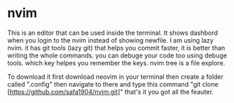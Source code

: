 # nvim

This is an editor that can be used inside the terminal.
It shows dashbord when you login to the nvim instead of showing newfile.
I am using lazy nvim.
it has git tools (lazy git) that helps you commit faster, it is better than
writing the whole commands.
you can debuge your code too using debuge tools.
which key helpes you remember the keys.
nvim tree is a file explore.

To download it
first download neovim in your terminal then create a folder called
".config" then navigate to there and type this command
"git clone [https://github.com/safa1904/nvim.git]"
that's it you got all the feauter.
